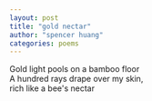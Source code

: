 ```yaml
---
layout: post
title: "gold nectar"
author: "spencer huang"
categories: poems
---
```


Gold light pools on a bamboo floor  
A hundred rays drape over my skin,   
rich like a bee's nectar
